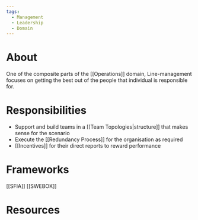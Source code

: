 ```yaml
---
tags:
  - Management
  - Leadership
  - Domain
---
```

# About
One of the composite parts of the [[Operations]] domain, Line-management focuses on getting the best out of the people that individual is responsible for. 
# Responsibilities
- Support and build teams in a [[Team Topologies|structure]] that makes sense for the scenario
- Execute the [[Redundancy Process]] for the organisation as required
- [[Incentives]] for their direct reports to reward performance
# Frameworks
[[SFIA]]
[[SWEBOK]]
# Resources